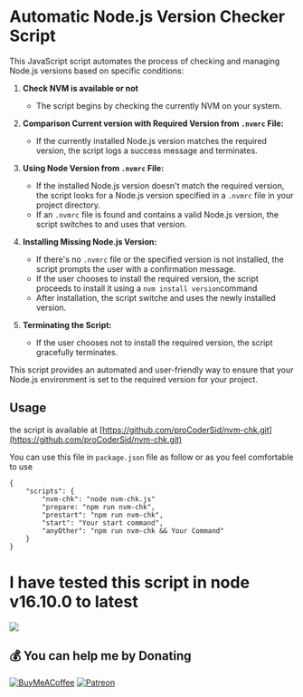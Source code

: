 # Automatic Node.js Version Checker Script

This JavaScript script automates the process of checking and managing Node.js versions based on specific conditions:

1. **Check NVM is available or not**
   - The script begins by checking the currently NVM on your system.
   
2. **Comparison Current version with Required Version from `.nvmrc` File:**
   - If the currently installed Node.js version matches the required version, the script logs a success message and terminates.

3. **Using Node Version from `.nvmrc` File:**
   - If the installed Node.js version doesn't match the required version, the script looks for a Node.js version specified in a `.nvmrc` file in your project directory.
   - If an `.nvmrc` file is found and contains a valid Node.js version, the script switches to and uses that version.

4. **Installing Missing Node.js Version:**
   - If there's no `.nvmrc` file or the specified version is not installed, the script prompts the user with a confirmation message.
   - If the user chooses to install the required version, the script proceeds to install it using a `nvm install version`command
   - After installation, the script switche and uses the newly installed version.

5. **Terminating the Script:**
   - If the user chooses not to install the required version, the script gracefully terminates.

This script provides an automated and user-friendly way to ensure that your Node.js environment is set to the required version for your project.

## Usage
the script is available  at [https://github.com/proCoderSid/nvm-chk.git](https://github.com/proCoderSid/nvm-chk.git)

You can use this file in `package.json` file as follow or as you feel comfortable to use

```
{
    "scripts": {
        "nvm-chk": "node nvm-chk.js"
        "prepare: "npm run nvm-chk",
        "prestart": "npm run nvm-chk",
        "start": "Your start command",
        "anyOther": "npm run nvm-chk && Your Command"
    }
}
```


# I have tested this script in node v16.10.0 to latest

[![](https://visitcount.itsvg.in/api?id=proCoderSid&icon=0&color=6)](https://visitcount.itsvg.in)

  ## 💰 You can help me by Donating
  [![BuyMeACoffee](https://img.shields.io/badge/Buy%20Me%20a%20Coffee-ffdd00?style=for-the-badge&logo=buy-me-a-coffee&logoColor=black)](https://buymeacoffee.com/https://www.buymeacoffee.com/procodersid) [![Patreon](https://img.shields.io/badge/Patreon-F96854?style=for-the-badge&logo=patreon&logoColor=white)](https://patreon.com/https://www.patreon.com/proCoderSid) 